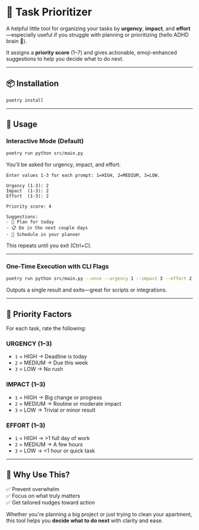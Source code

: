 # 🧐 Task Prioritizer

A helpful little tool for organizing your tasks by **urgency**, **impact**, and **effort**—especially useful if you struggle with planning or prioritizing (hello ADHD brain 👋).

It assigns a **priority score** (1–7) and gives actionable, emoji-enhanced suggestions to help you decide what to do next.

---

## 📦 Installation

```bash
poetry install
```

---

## 🚀 Usage

### Interactive Mode (Default)

```bash
poetry run python src/main.py
```

You'll be asked for urgency, impact, and effort:

```
Enter values 1-3 for each prompt: 1=HIGH, 2=MEDIUM, 3=LOW.

Urgency (1-3): 2
Impact  (1-3): 2
Effort  (1-3): 2

Priority score: 4

Suggestions:
- 📝 Plan for today
- 📋 Do in the next couple days
- 📓 Schedule in your planner
```

This repeats until you exit (Ctrl+C).

---

### One-Time Execution with CLI Flags

```bash
poetry run python src/main.py --once --urgency 1 --impact 3 --effort 2
```

Outputs a single result and exits—great for scripts or integrations.

---

## 🧽 Priority Factors

For each task, rate the following:

### URGENCY (1–3)

- `1` = HIGH → Deadline is today
- `2` = MEDIUM → Due this week
- `3` = LOW → No rush

### IMPACT (1–3)

- `1` = HIGH → Big change or progress
- `2` = MEDIUM → Routine or moderate impact
- `3` = LOW → Trivial or minor result

### EFFORT (1–3)

- `1` = HIGH → >1 full day of work
- `2` = MEDIUM → A few hours
- `3` = LOW → <1 hour or quick task

---

## 📌 Why Use This?

✅ Prevent overwhelm  
✅ Focus on what truly matters  
✅ Get tailored nudges toward action

Whether you're planning a big project or just trying to clean your apartment, this tool helps you **decide what to do next** with clarity and ease.
